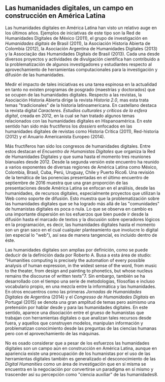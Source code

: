 ## Las humanidades digitales, un campo en construcción en América Latina

Las humanidades digitales en América Latina han visto un relativo auge en los últimos años. Ejemplos de iniciativas de este tipo son la Red de Humanidades Digitales de México (2011), el grupo de investigación en _Humanidades digitais_ de Brasil (2011), la Asociación Historia Abierta de Colombia (2012), la Asociación Argentina de Humanidades Digitales (2013) y la Associação das Humanidades Digitais de Brasil (2013). Cada una desde diversos proyectos y actividades de divulgación científica han contribuido a la problematización de algunos investigadores y estudiantes respecto al aprovechamiento de herramientas computacionales para la investigación y difusión de las humanidades.

Medir el impacto de tales iniciativas es una tarea espinosa en la actualidad en tanto no existen programas de posgrado (maestrías y doctorados) que se ocupen de las humanidades digitales. Respecto a las revistas, la Asociación Historia Abierta dirige la revista _Historia 2.0_, mas esta trata temas &quot;tradicionales&quot; de la historia latinoamericana. En castellano destaca la revista digital _Caracteres. Estudios culturales y críticos de la esfera digital_, creada en 2012, en la cual se han tratado algunos temas relacionados con las humanidades digitales en Hispanoamérica. En este sentido han sido más fructíferos los _dossiers_ enfocados en las humanidades digitales de revistas como Historia Crítica (2011), Red-historia (2012) y el Anuario Americanista Europeo (2014).

Más fructíferos han sido los congresos de humanidades digitales. Entre estos destacan el _Encuentro de Humanistas Digitales_ que organiza la Red de Humanidades Digitales y que suma hasta el momento tres reuniones bianuales desde 2012. Desde la segunda versión este encuentro ha reunido a varios exponentes de diversas regiones de América Latina como México, Colombia, Brasil, Cuba, Perú, Uruguay, Chile y Puerto Rico6. Una revisión de la temática de las ponencias presentadas en el último encuentro de septiembre de 2016 muestra que una gran proporción de las presentaciones desde América Latina se enfocan en el análisis, desde las humanidades, de recursos digitales, especialmente proyectos que utilizan la Web como soporte de difusión. Esto muestra que la problematización sobre las humanidades digitales que se ha logrado más allá de las &quot;comunidades&quot; de humanistas digitales es poca o nula. Lo que se observa en cambio es una importante dispersión en los esfuerzos que bien puede ir desde la difusión hasta el marcado de textos y la discusión sobre operadores lógicos en la programación, es decir, las humanidades digitales hasta el momento son un gran saco en el cual cualquier planteamiento que involucre lo digital (en especial lo &quot;web&quot;), así sea de manera tangencial, es incluido dentro de éste.

Las humanidades digitales son amplias por definición, como se puede deducir de la definición dada por Roberto A. Busa a esta área de studio: &quot;Humanities computing is precisely the automation of every possible analysis of human expression, in the widest sense of the word, from music to the theater, from design and painting to phonetics, but whose nucleus remains the discourse of written texts&quot;7. Sin embargo, también se ha desarrollado con el tiempo una serie de metodologías, filosofías e incluso vocabulario propio, en una mezcla entre la informática y las humanidades. En otros encuentros como las primeras _Jornadas de Humanidades Digitales_ de Argentina (2014) y el _Congresso de Humanidades Digitais_ en Portugal (2015) se denota una gran amplitud de temas pero asimismo una pretensión por hablar desde y para las humanidades digitales. En este sentido, aparece una disociación entre el grueso de humanistas que trabajan con herramientas digitales o que analizan tales recursos desde fuera, y aquellos que construyen modelos, manipulan información y problematizan conocimiento desde las preguntas de las ciencias humanas pero con el aprovechamiento de las máquinas.

No es osado considerar que a pesar de los esfuerzos las humanidades digitales son un campo aún en construcción en América Latina, aunque en apariencia existe una preocupación de los humanistas por el uso de las herramientas digitales también es generalizado el desconocimiento de las _Digital Humanities_ como un área de investigación que en sí misma se encuentra en la negociación por convertirse un paradigma en sí mismo y trascender así su percepción como &quot;ciencia auxiliar&quot; de las humanidades8.
